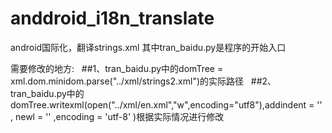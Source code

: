 # anddroid_i18n_translate
android国际化，翻译strings.xml
其中tran_baidu.py是程序的开始入口

需要修改的地方:   
##1、tran_baidu.py中的domTree = xml.dom.minidom.parse("../xml/strings2.xml")的实际路径  
##2、tran_baidu.py中的domTree.writexml(open("../xml/en.xml","w",encoding="utf8"),addindent = '' , newl = '' ,encoding = 'utf-8' )根据实际情况进行修改
